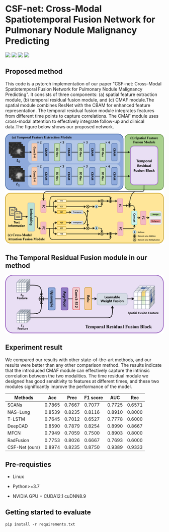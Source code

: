 # CSF-net: Cross-Modal Spatiotemporal Fusion Network for Pulmonary Nodule Malignancy Predicting

![](https://img.shields.io/badge/-Github-181717?style=flat-square&logo=Github&logoColor=FFFFFF)
![](https://img.shields.io/badge/-Awesome-FC60A8?style=flat-square&logo=Awesome&logoColor=FFFFFF)
![](https://img.shields.io/badge/-Python-3776AB?style=flat-square&logo=Python&logoColor=FFFFFF)
![](https://img.shields.io/badge/-Pytorch-EE4C2C?style=flat-square&logo=Pytorch&logoColor=FFFFFF)

## Proposed method
This code is a pytorch implementation of our paper "CSF-net: Cross-Modal Spatiotemporal Fusion Network for Pulmonary Nodule Malignancy Predicting".
It consists of three components: (a) spatial feature extraction module, (b) temporal residual fusion module, and (c) CMAF module.The spatial module combines ResNet with the CBAM for enhanced feature representation. The temporal residual fusion module integrates features from different time points to capture correlations. The CMAF module uses cross-modal attention to effectively integrate follow-up and clinical data.The figure below shows our proposed network.

![image](model.png)

## The Temporal Residual Fusion module in our method
![image](tepfusion.png)

## Experiment result
We compared our results with other state-of-the-art methods, and our results were better than any other comparison method. The results indicate that the introduced CMAF module can effectively capture the intrinsic correlation between the two modalities. The time residual module we designed has good sensitivity to features at different times, and these two modules significantly improve the performance of the model.

<table>
<thead>
  <tr>
    <th>Methods</th>
    <th>Acc</th>
    <th>Prec</th>
    <th>F1 score</th>
    <th>AUC</th>
    <th>Rec</th>
  </tr>
</thead>
<tbody>
  <tr>
    <td>SCANs</td>
    <td>0.7865</td>
    <td>0.7667</td>
    <td>0.7077</td>
    <td>0.7725</td>
    <td>0.6571</td>
  </tr>
  <tr>
    <td>NAS-Lung</td>
    <td>0.8539</td>
    <td>0.8235</td>
    <td>0.8116</td>
    <td>0.8910</td>
    <td>0.8000</td>
  </tr>
  <tr>
    <td>T-LSTM</td>
    <td>0.7645</td>
    <td>0.7012</td>
    <td>0.6527</td>
    <td>0.7778</td>
    <td>0.6000</td>
  </tr>
  <tr>
    <td>DeepCAD</td>
    <td>0.8590</td>
    <td>0.7879</td>
    <td>0.8254</td>
    <td>0.8990</td>
    <td>0.8667</td>
  </tr>
  <tr>
    <td>MFCN</td>
    <td>0.7949</td>
    <td>0.7059</td>
    <td>0.7500</td>
    <td>0.8903</td>
    <td>0.8000</td>
  </tr>
  <tr>
    <td>RadFusion</td>
    <td>0.7753</td>
    <td>0.8026</td>
    <td>0.6667</td>
    <td>0.7693</td>
    <td>0.6000</td>
  </tr>
  <tr>
    <td>CSF-Net (ours)</td>
    <td>0.8974</td>
    <td>0.8235</td>
    <td>0.8750</td>
    <td>0.9389</td>
    <td>0.9333</td>
  </tr>  
</tbody>
</table>

## Pre-requisties
* Linux

* Python>=3.7

* NVIDIA GPU + CUDA12.1 cuDNN8.9

## Getting started to evaluate

```
pip install -r requirements.txt
```
